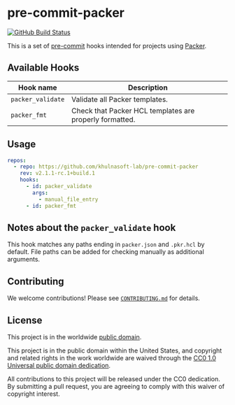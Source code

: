 # pre-commit-packer #

[![GitHub Build Status](https://github.com/khulnasoft-lab/pre-commit-packer/workflows/build/badge.svg)](https://github.com/khulnasoft-lab/pre-commit-packer/actions)

This is a set of [pre-commit](https://pre-commit.com) hooks intended for
projects using [Packer](https://www.packer.io/).

## Available Hooks ##

| Hook name         | Description                                             |
| ----------------- | ------------------------------------------------------- |
| `packer_validate` | Validate all Packer templates.                          |
| `packer_fmt`      | Check that Packer HCL templates are properly formatted. |

## Usage ##

```yaml
repos:
  - repo: https://github.com/khulnasoft-lab/pre-commit-packer
    rev: v2.1.1-rc.1+build.1
    hooks:
      - id: packer_validate
        args:
          - manual_file_entry
      - id: packer_fmt
```

## Notes about the `packer_validate` hook ##

This hook matches any paths ending in `packer.json` and `.pkr.hcl` by default.
File paths can be added for checking manually as additional arguments.

## Contributing ##

We welcome contributions!  Please see [`CONTRIBUTING.md`](CONTRIBUTING.md) for
details.

## License ##

This project is in the worldwide [public domain](LICENSE).

This project is in the public domain within the United States, and
copyright and related rights in the work worldwide are waived through
the [CC0 1.0 Universal public domain
dedication](https://creativecommons.org/publicdomain/zero/1.0/).

All contributions to this project will be released under the CC0
dedication. By submitting a pull request, you are agreeing to comply
with this waiver of copyright interest.
